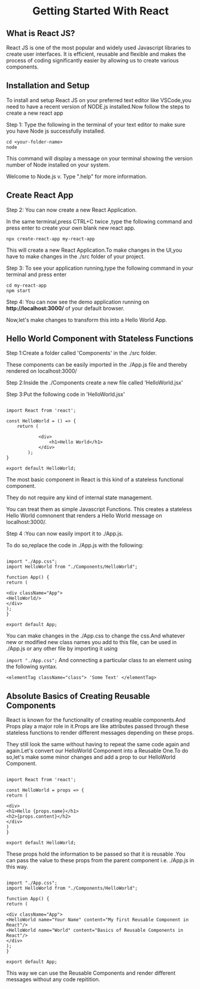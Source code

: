 <h1 align="center">  Getting Started With React </h1>

## What is React JS?

React JS is one of the most popular and widely used Javascript libraries to create user interfaces. It is efficient, reusable and flexible and makes the process of coding significantly easier by allowing us to create various components.

## Installation and Setup

To install and setup React JS on your preferred text editor like VSCode,you need to have a recent version of NODE.js installed.Now follow the steps to create a new react app

Step 1: Type the following in the terminal of your text editor to make sure you have Node js successfully installed.

```
cd <your-folder-name>
node

```

This command will display a message on your terminal showing the version number of Node installed on your system.

Welcome to Node.js v<your-version-number>.
Type ".help" for more information.

## Create React App

Step 2: You can now create a new React Application.

In the same terminal,press CTRL+C twice ,type the following command and press enter to create your own blank new react app.

`npx create-react-app my-react-app`

This will create a new React Application.To make changes in the UI,you have to make changes in the ./src folder of your project.

Step 3: To see your application running,type the following command in your terminal and press enter

```
cd my-react-app
npm start

```

Step 4: You can now see the demo application running on **http://localhost:3000/** of your default browser.

Now,let's make changes to transform this into a Hello World App.

## Hello World Component with Stateless Functions

Step 1:Create a folder called 'Components' in the ./src folder.

These components can be easily imported in the ./App.js file and thereby rendered on localhost:3000/

Step 2:Inside the ./Components create a new file called 'HelloWorld.jsx'

Step 3:Put the following code in 'HelloWorld.jsx'

```

import React from 'react';

const HelloWorld = () => {
    return (

            <div>
                <h1>Hello World</h1>
            </div>
        );
}

export default HelloWorld;

```

The most basic component in React is this kind of a stateless functional component.

They do not require any kind of internal state management.

You can treat them as simple Javascript Functions.
This creates a stateless Hello World comnonent that renders a Hello World message on localhost:3000/.

Step 4 :You can now easily import it to ./App.js.

To do so,replace the code in ./App.js with the following:

```

import "./App.css";
import HelloWorld from "./Components/HelloWorld";

function App() {
return (

<div className="App">
<HelloWorld/>
</div>
);
}

export default App;

```

You can make changes in the ./App.css to change the css.And whatever new or modified new class names you add to this file, can be used in ./App.js or any other file by importing it using

`import "./App.css";`
And connecting a particular class to an element using the following syntax.

`<elementTag className="class"> 'Some Text' </elementTag>`

## Absolute Basics of Creating Reusable Components

React is known for the functionality of creating reuable components.And Props play a major role in it.Props are like attributes passed through these stateless functions to render different messages depending on these props.

They still look the same without having to repeat the same code again and again.Let's convert our HelloWorld Component into a Reusable One.To do so,let's make some minor changes and add a prop to our HelloWorld Component.

```

import React from 'react';

const HelloWorld = props => {
return (

<div>
<h1>Hello {props.name}</h1>
<h2>{props.content}</h2>
</div>
)
}

export default HelloWorld;

```

These props hold the information to be passed so that it is reusable .You can pass the value to these props from the parent component i.e. ./App.js in this way.

```

import "./App.css";
import HelloWorld from "./Components/HelloWorld";

function App() {
return (

<div className="App">
<HelloWorld name="Your Name" content="My first Reusable Component in React"/>
<HelloWorld name="World" content="Basics of Reusable Components in React"/>
</div>
);
}

export default App;

```

This way we can use the Reusable Components and render different messages without any code repitition.
